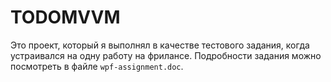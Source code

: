 # TODOMVVM
Это проект, который я выполнял в качестве тестового задания, когда устраивался на одну работу на фрилансе.
Подробности задания можно посмотреть в файле `wpf-assignment.doc`.
